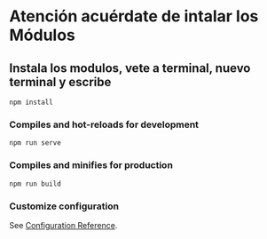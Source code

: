 # Atención acuérdate de intalar los Módulos

## Instala los modulos, vete a terminal, nuevo terminal y escribe
```
npm install
```

### Compiles and hot-reloads for development
```
npm run serve
```

### Compiles and minifies for production
```
npm run build
```

### Customize configuration
See [Configuration Reference](https://cli.vuejs.org/config/).
